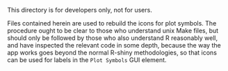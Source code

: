 This directory is for developers only, not for users.

Files contained herein are used to rebuild the icons for plot symbols.  The
procedure ought to be clear to those who understand unix Make files, but should
only be followed by those who also understand R reasonably well, and have
inspected the relevant code in some depth, because the way the app works goes
beyond the normal R-shiny methodologies, so that icons can be used for labels
in the `Plot Symbols` GUI element.
